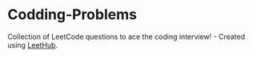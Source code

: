 # Codding-Problems
Collection of LeetCode questions to ace the coding interview! - Created using [LeetHub](https://github.com/QasimWani/LeetHub).
